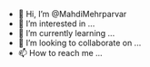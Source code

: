 - 👋 Hi, I’m @MahdiMehrparvar
- 👀 I’m interested in ...
- 🌱 I’m currently learning ...
- 💞️ I’m looking to collaborate on ...
- 📫 How to reach me ...

<!---
MahdiMehrparvar/MahdiMehrparvar is a ✨ special ✨ repository because its `README.md` (this file) appears on your GitHub profile.
You can click the Preview link to take a look at your changes.
--->
